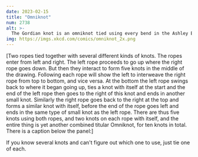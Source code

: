 ```yaml
---
date: 2023-02-15
title: "Omniknot"
num: 2738
alt: >-
  The Gordian knot is an omniknot tied using every bend in the Ashley Book of Knots, and then for extra security the upper rope at every crossing is connected to the lower with a randomly-chosen hitch.
img: https://imgs.xkcd.com/comics/omniknot_2x.png
---
```

[Two ropes tied together with several different kinds of knots. The ropes enter from left and right. The left rope proceeds to go up where the right rope goes down. But then they interact to form five knots in the middle of the drawing. Following each rope will show the left to interweave the right rope from top to bottom, and vice versa. At the bottom the left rope swings back to where it began going up, ties a knot with itself at the start and the end of the left rope then goes to the right of this knot and ends in another small knot. Similarly the right rope goes back to the right at the top and forms a similar knot with itself, before the end of the rope goes left and ends in the same type of small knot as the left rope. There are thus five knots using both ropes, and two knots on each rope with itself, and the entire thing is yet another combined titular Omniknot, for ten knots in total. There is a caption below the panel:]

If you know several knots and can't figure out which one to use, just tie one of each.